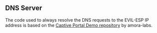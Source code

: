 ## DNS Server
The code used to always resolve the DNS requests to the EVIL-ESP IP address is based on the [Captive Portal Demo repository](https://github.com/amora-labs/micropython-captive-portal) by amora-labs.

